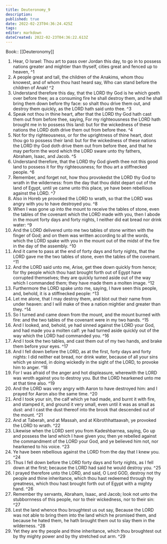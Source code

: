 ```yaml
---
title: Deuteronomy_9
description: 
published: true
date: 2022-02-23T04:36:24.425Z
tags: 
editor: markdown
dateCreated: 2022-02-23T04:36:22.613Z
---
```


 Book:: [[Deuteronomy]]
 1. Hear, O Israel: Thou art to pass over Jordan this day, to go in to possess nations greater and mightier than thyself, cities great and fenced up to heaven, ^1
 2. A people great and tall, the children of the Anakims, whom thou knowest, and of whom thou hast heard say, Who can stand before the children of Anak! ^2
 3. Understand therefore this day, that the LORD thy God is he which goeth over before thee; as a consuming fire he shall destroy them, and he shall bring them down before thy face: so shalt thou drive them out, and destroy them quickly, as the LORD hath said unto thee. ^3
 4. Speak not thou in thine heart, after that the LORD thy God hath cast them out from before thee, saying, For my righteousness the LORD hath brought me in to possess this land: but for the wickedness of these nations the LORD doth drive them out from before thee. ^4
 5. Not for thy righteousness, or for the uprightness of thine heart, dost thou go to possess their land: but for the wickedness of these nations the LORD thy God doth drive them out from before thee, and that he may perform the word which the LORD sware unto thy fathers, Abraham, Isaac, and Jacob. ^5
 6. Understand therefore, that the LORD thy God giveth thee not this good land to possess it for thy righteousness; for thou art a stiffnecked people. ^6
 7. Remember, and forget not, how thou provokedst the LORD thy God to wrath in the wilderness: from the day that thou didst depart out of the land of Egypt, until ye came unto this place, ye have been rebellious against the LORD. ^7
 8. Also in Horeb ye provoked the LORD to wrath, so that the LORD was angry with you to have destroyed you. ^8
 9. When I was gone up into the mount to receive the tables of stone, even the tables of the covenant which the LORD made with you, then I abode in the mount forty days and forty nights, I neither did eat bread nor drink water: ^9
 10. And the LORD delivered unto me two tables of stone written with the finger of God; and on them was written according to all the words, which the LORD spake with you in the mount out of the midst of the fire in the day of the assembly. ^10
 11. And it came to pass at the end of forty days and forty nights, that the LORD gave me the two tables of stone, even the tables of the covenant. ^11
 12. And the LORD said unto me, Arise, get thee down quickly from hence; for thy people which thou hast brought forth out of Egypt have corrupted themselves; they are quickly turned aside out of the way which I commanded them; they have made them a molten image. ^12
 13. Furthermore the LORD spake unto me, saying, I have seen this people, and, behold, it is a stiffnecked people: ^13
 14. Let me alone, that I may destroy them, and blot out their name from under heaven: and I will make of thee a nation mightier and greater than they. ^14
 15. So I turned and came down from the mount, and the mount burned with fire: and the two tables of the covenant were in my two hands. ^15
 16. And I looked, and, behold, ye had sinned against the LORD your God, and had made you a molten calf: ye had turned aside quickly out of the way which the LORD had commanded you. ^16
 17. And I took the two tables, and cast them out of my two hands, and brake them before your eyes. ^17
 18. And I fell down before the LORD, as at the first, forty days and forty nights: I did neither eat bread, nor drink water, because of all your sins which ye sinned, in doing wickedly in the sight of the LORD, to provoke him to anger. ^18
 19. For I was afraid of the anger and hot displeasure, wherewith the LORD was wroth against you to destroy you. But the LORD hearkened unto me at that time also. ^19
 20. And the LORD was very angry with Aaron to have destroyed him: and I prayed for Aaron also the same time. ^20
 21. And I took your sin, the calf which ye had made, and burnt it with fire, and stamped it, and ground it very small, even until it was as small as dust: and I cast the dust thereof into the brook that descended out of the mount. ^21
 22. And at Taberah, and at Massah, and at Kibrothhattaavah, ye provoked the LORD to wrath. ^22
 23. Likewise when the LORD sent you from Kadeshbarnea, saying, Go up and possess the land which I have given you; then ye rebelled against the commandment of the LORD your God, and ye believed him not, nor hearkened to his voice. ^23
 24. Ye have been rebellious against the LORD from the day that I knew you. ^24
 25. Thus I fell down before the LORD forty days and forty nights, as I fell down at the first; because the LORD had said he would destroy you. ^25
 26. I prayed therefore unto the LORD, and said, O Lord GOD, destroy not thy people and thine inheritance, which thou hast redeemed through thy greatness, which thou hast brought forth out of Egypt with a mighty hand. ^26
 27. Remember thy servants, Abraham, Isaac, and Jacob; look not unto the stubbornness of this people, nor to their wickedness, nor to their sin: ^27
 28. Lest the land whence thou broughtest us out say, Because the LORD was not able to bring them into the land which he promised them, and because he hated them, he hath brought them out to slay them in the wilderness. ^28
 29. Yet they are thy people and thine inheritance, which thou broughtest out by thy mighty power and by thy stretched out arm. ^29
